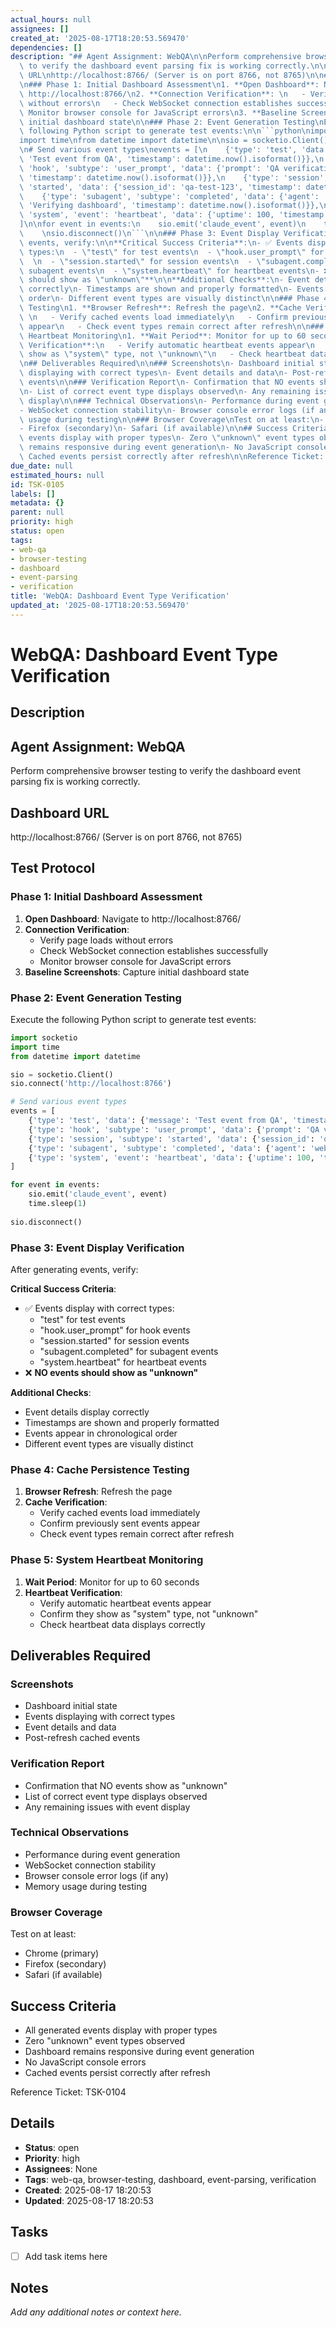 ```yaml
---
actual_hours: null
assignees: []
created_at: '2025-08-17T18:20:53.569470'
dependencies: []
description: "## Agent Assignment: WebQA\n\nPerform comprehensive browser testing\
  \ to verify the dashboard event parsing fix is working correctly.\n\n## Dashboard\
  \ URL\nhttp://localhost:8766/ (Server is on port 8766, not 8765)\n\n## Test Protocol\n\
  \n### Phase 1: Initial Dashboard Assessment\n1. **Open Dashboard**: Navigate to\
  \ http://localhost:8766/\n2. **Connection Verification**: \n   - Verify page loads\
  \ without errors\n   - Check WebSocket connection establishes successfully\n   -\
  \ Monitor browser console for JavaScript errors\n3. **Baseline Screenshots**: Capture\
  \ initial dashboard state\n\n### Phase 2: Event Generation Testing\nExecute the\
  \ following Python script to generate test events:\n\n```python\nimport socketio\n\
  import time\nfrom datetime import datetime\n\nsio = socketio.Client()\nsio.connect('http://localhost:8766')\n\
  \n# Send various event types\nevents = [\n    {'type': 'test', 'data': {'message':\
  \ 'Test event from QA', 'timestamp': datetime.now().isoformat()}},\n    {'type':\
  \ 'hook', 'subtype': 'user_prompt', 'data': {'prompt': 'QA verification prompt',\
  \ 'timestamp': datetime.now().isoformat()}},\n    {'type': 'session', 'subtype':\
  \ 'started', 'data': {'session_id': 'qa-test-123', 'timestamp': datetime.now().isoformat()}},\n\
  \    {'type': 'subagent', 'subtype': 'completed', 'data': {'agent': 'web-qa', 'task':\
  \ 'Verifying dashboard', 'timestamp': datetime.now().isoformat()}},\n    {'type':\
  \ 'system', 'event': 'heartbeat', 'data': {'uptime': 100, 'timestamp': datetime.now().isoformat()}}\n\
  ]\n\nfor event in events:\n    sio.emit('claude_event', event)\n    time.sleep(1)\n\
  \    \nsio.disconnect()\n```\n\n### Phase 3: Event Display Verification\nAfter generating\
  \ events, verify:\n\n**Critical Success Criteria**:\n- ✅ Events display with correct\
  \ types:\n  - \"test\" for test events\n  - \"hook.user_prompt\" for hook events\
  \  \n  - \"session.started\" for session events\n  - \"subagent.completed\" for\
  \ subagent events\n  - \"system.heartbeat\" for heartbeat events\n- ❌ **NO events\
  \ should show as \"unknown\"**\n\n**Additional Checks**:\n- Event details display\
  \ correctly\n- Timestamps are shown and properly formatted\n- Events appear in chronological\
  \ order\n- Different event types are visually distinct\n\n### Phase 4: Cache Persistence\
  \ Testing\n1. **Browser Refresh**: Refresh the page\n2. **Cache Verification**:\
  \ \n   - Verify cached events load immediately\n   - Confirm previously sent events\
  \ appear\n   - Check event types remain correct after refresh\n\n### Phase 5: System\
  \ Heartbeat Monitoring\n1. **Wait Period**: Monitor for up to 60 seconds\n2. **Heartbeat\
  \ Verification**:\n   - Verify automatic heartbeat events appear\n   - Confirm they\
  \ show as \"system\" type, not \"unknown\"\n   - Check heartbeat data displays correctly\n\
  \n## Deliverables Required\n\n### Screenshots\n- Dashboard initial state\n- Events\
  \ displaying with correct types\n- Event details and data\n- Post-refresh cached\
  \ events\n\n### Verification Report\n- Confirmation that NO events show as \"unknown\"\
  \n- List of correct event type displays observed\n- Any remaining issues with event\
  \ display\n\n### Technical Observations\n- Performance during event generation\n\
  - WebSocket connection stability\n- Browser console error logs (if any)\n- Memory\
  \ usage during testing\n\n### Browser Coverage\nTest on at least:\n- Chrome (primary)\n\
  - Firefox (secondary)\n- Safari (if available)\n\n## Success Criteria\n- All generated\
  \ events display with proper types\n- Zero \"unknown\" event types observed\n- Dashboard\
  \ remains responsive during event generation\n- No JavaScript console errors\n-\
  \ Cached events persist correctly after refresh\n\nReference Ticket: TSK-0104"
due_date: null
estimated_hours: null
id: TSK-0105
labels: []
metadata: {}
parent: null
priority: high
status: open
tags:
- web-qa
- browser-testing
- dashboard
- event-parsing
- verification
title: 'WebQA: Dashboard Event Type Verification'
updated_at: '2025-08-17T18:20:53.569470'
---
```


# WebQA: Dashboard Event Type Verification

## Description
## Agent Assignment: WebQA

Perform comprehensive browser testing to verify the dashboard event parsing fix is working correctly.

## Dashboard URL
http://localhost:8766/ (Server is on port 8766, not 8765)

## Test Protocol

### Phase 1: Initial Dashboard Assessment
1. **Open Dashboard**: Navigate to http://localhost:8766/
2. **Connection Verification**: 
   - Verify page loads without errors
   - Check WebSocket connection establishes successfully
   - Monitor browser console for JavaScript errors
3. **Baseline Screenshots**: Capture initial dashboard state

### Phase 2: Event Generation Testing
Execute the following Python script to generate test events:

```python
import socketio
import time
from datetime import datetime

sio = socketio.Client()
sio.connect('http://localhost:8766')

# Send various event types
events = [
    {'type': 'test', 'data': {'message': 'Test event from QA', 'timestamp': datetime.now().isoformat()}},
    {'type': 'hook', 'subtype': 'user_prompt', 'data': {'prompt': 'QA verification prompt', 'timestamp': datetime.now().isoformat()}},
    {'type': 'session', 'subtype': 'started', 'data': {'session_id': 'qa-test-123', 'timestamp': datetime.now().isoformat()}},
    {'type': 'subagent', 'subtype': 'completed', 'data': {'agent': 'web-qa', 'task': 'Verifying dashboard', 'timestamp': datetime.now().isoformat()}},
    {'type': 'system', 'event': 'heartbeat', 'data': {'uptime': 100, 'timestamp': datetime.now().isoformat()}}
]

for event in events:
    sio.emit('claude_event', event)
    time.sleep(1)
    
sio.disconnect()
```

### Phase 3: Event Display Verification
After generating events, verify:

**Critical Success Criteria**:
- ✅ Events display with correct types:
  - "test" for test events
  - "hook.user_prompt" for hook events  
  - "session.started" for session events
  - "subagent.completed" for subagent events
  - "system.heartbeat" for heartbeat events
- ❌ **NO events should show as "unknown"**

**Additional Checks**:
- Event details display correctly
- Timestamps are shown and properly formatted
- Events appear in chronological order
- Different event types are visually distinct

### Phase 4: Cache Persistence Testing
1. **Browser Refresh**: Refresh the page
2. **Cache Verification**: 
   - Verify cached events load immediately
   - Confirm previously sent events appear
   - Check event types remain correct after refresh

### Phase 5: System Heartbeat Monitoring
1. **Wait Period**: Monitor for up to 60 seconds
2. **Heartbeat Verification**:
   - Verify automatic heartbeat events appear
   - Confirm they show as "system" type, not "unknown"
   - Check heartbeat data displays correctly

## Deliverables Required

### Screenshots
- Dashboard initial state
- Events displaying with correct types
- Event details and data
- Post-refresh cached events

### Verification Report
- Confirmation that NO events show as "unknown"
- List of correct event type displays observed
- Any remaining issues with event display

### Technical Observations
- Performance during event generation
- WebSocket connection stability
- Browser console error logs (if any)
- Memory usage during testing

### Browser Coverage
Test on at least:
- Chrome (primary)
- Firefox (secondary)
- Safari (if available)

## Success Criteria
- All generated events display with proper types
- Zero "unknown" event types observed
- Dashboard remains responsive during event generation
- No JavaScript console errors
- Cached events persist correctly after refresh

Reference Ticket: TSK-0104

## Details
- **Status**: open
- **Priority**: high
- **Assignees**: None
- **Tags**: web-qa, browser-testing, dashboard, event-parsing, verification
- **Created**: 2025-08-17 18:20:53
- **Updated**: 2025-08-17 18:20:53

## Tasks
- [ ] Add task items here

## Notes
_Add any additional notes or context here._
